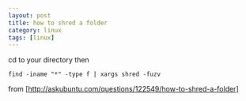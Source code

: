```yaml
---
layout: post
title: how to shred a folder
category: linux
tags: [linux]
---
```


cd  to your directory then

    find -iname "*" -type f | xargs shred -fuzv


from [http://askubuntu.com/questions/122549/how-to-shred-a-folder]
